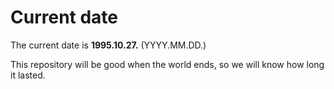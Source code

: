 # Current date

The current date is **1995.10.27.** (YYYY.MM.DD.)

This repository will be good when the world ends, so we will know how long it lasted.